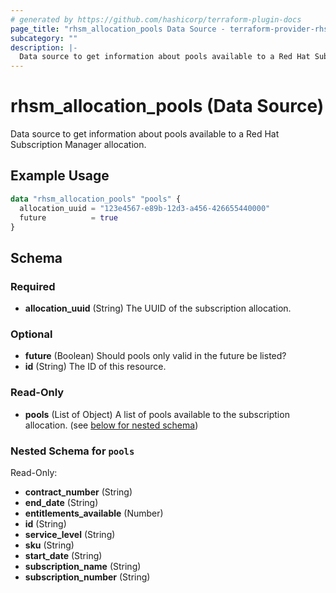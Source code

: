 ```yaml
---
# generated by https://github.com/hashicorp/terraform-plugin-docs
page_title: "rhsm_allocation_pools Data Source - terraform-provider-rhsm"
subcategory: ""
description: |-
  Data source to get information about pools available to a Red Hat Subscription Manager allocation.
---
```


# rhsm_allocation_pools (Data Source)

Data source to get information about pools available to a Red Hat Subscription Manager allocation.

## Example Usage

```terraform
data "rhsm_allocation_pools" "pools" {
  allocation_uuid = "123e4567-e89b-12d3-a456-426655440000"
  future          = true
}
```

<!-- schema generated by tfplugindocs -->
## Schema

### Required

- **allocation_uuid** (String) The UUID of the subscription allocation.

### Optional

- **future** (Boolean) Should pools only valid in the future be listed?
- **id** (String) The ID of this resource.

### Read-Only

- **pools** (List of Object) A list of pools available to the subscription allocation. (see [below for nested schema](#nestedatt--pools))

<a id="nestedatt--pools"></a>
### Nested Schema for `pools`

Read-Only:

- **contract_number** (String)
- **end_date** (String)
- **entitlements_available** (Number)
- **id** (String)
- **service_level** (String)
- **sku** (String)
- **start_date** (String)
- **subscription_name** (String)
- **subscription_number** (String)


